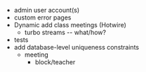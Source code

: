 - admin user account(s)
- custom error pages
- Dynamic add class meetings (Hotwire)
  - turbo streams -- what/how?
- tests
- add database-level uniqueness constraints
  - meeting
    - block/teacher
